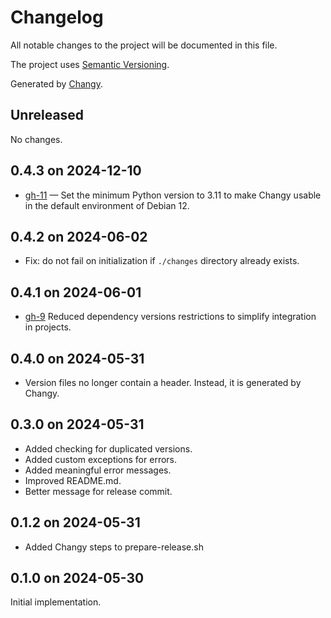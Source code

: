 # Changelog

All notable changes to the project will be documented in this file.

The project uses [Semantic Versioning](https://semver.org/spec/v2.0.0.html).

Generated by [Changy](https://github.com/Tiendil/changy/tree/main).

## Unreleased

No changes.

## 0.4.3 on 2024-12-10

- [gh-11](https://github.com/Tiendil/changy/pull/11) — Set the minimum Python version to 3.11 to make Changy usable in the default environment of Debian 12.

## 0.4.2 on 2024-06-02

- Fix: do not fail on initialization if `./changes` directory already exists.

## 0.4.1 on 2024-06-01

- [gh-9](https://github.com/Tiendil/changy/issues/9) Reduced dependency versions restrictions to simplify integration in projects.

## 0.4.0 on 2024-05-31

- Version files no longer contain a header. Instead, it is generated by Changy.

## 0.3.0 on 2024-05-31

- Added checking for duplicated versions.
- Added custom exceptions for errors.
- Added meaningful error messages.
- Improved README.md.
- Better message for release commit.

## 0.1.2 on 2024-05-31

- Added Changy steps to prepare-release.sh

## 0.1.0 on 2024-05-30

Initial implementation.